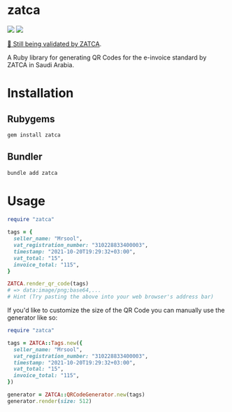 # zatca
![](https://img.shields.io/gem/v/zatca) ![](https://img.shields.io/github/workflow/status/mrsool/zatca/Ruby)

[🚧 Still being validated by ZATCA](https://github.com/mrsool/zatca/issues/3).

A Ruby library for generating QR Codes for the e-invoice standard by ZATCA in Saudi Arabia.

# Installation

## Rubygems
```sh
gem install zatca
```

## Bundler
```sh
bundle add zatca
```

# Usage

```rb
require "zatca"

tags = {
  seller_name: "Mrsool",
  vat_registration_number: "310228833400003",
  timestamp: "2021-10-20T19:29:32+03:00",
  vat_total: "15",
  invoice_total: "115",
}

ZATCA.render_qr_code(tags)
# => data:image/png;base64,...
# Hint (Try pasting the above into your web browser's address bar)
```

If you'd like to customize the size of the QR Code you can manually use the generator like so:

```rb
require "zatca"

tags = ZATCA::Tags.new({
  seller_name: "Mrsool",
  vat_registration_number: "310228833400003",
  timestamp: "2021-10-20T19:29:32+03:00",
  vat_total: "15",
  invoice_total: "115",
})

generator = ZATCA::QRCodeGenerator.new(tags)
generator.render(size: 512)
```

